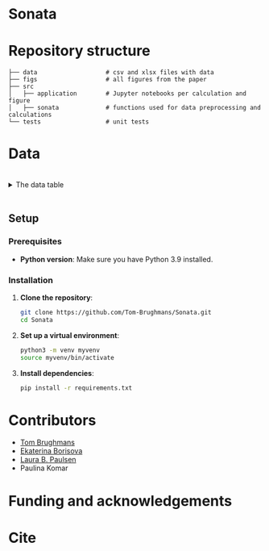 # Sonata


# Repository structure


    ├── data                   # csv and xlsx files with data
    ├── figs                   # all figures from the paper
    ├── src                    
    │   ├── application        # Jupyter notebooks per calculation and figure
    │   ├── sonata             # functions used for data preprocessing and calculations 
    └── tests                  # unit tests


# Data

<br /> 

<details>
  <summary>  The data table </summary>

|**Field Name**                |      **Type / Description**                                                                      |
| ---------------------------- | ---------------------------------------------------------------------------------------------- |
|'Amphora_type'	               |   string / Commonly used typologies for Amphora type                                           |
|'New_type_name'               |   string / Indicates values in the field ‘Amphora_type’ that are treated as the same type in the analyses|
|'Amphora_type_merged'         |   string / Typologies for Amphora type that take into account grouped types                    |
|'Provenance'                  |   string / A region where an amphora was produced                                            |
|'content'	                   |   string / A product carried in an amphora                                                     |
|'Site'	                       |   string / A modern name of an archaeological site from which an amphorae assemblage came      |
|'Site_type'	               |   string / A site category                                                                   |
|'Grouped_sites'	           |   string /   A grouping of the field ‘Site’ per region or ancient settlement                 |
|'Amphora_type_lower_date' 	   |   float / A production start date of an amphora                                                |
|'Amphora_type_upper_date'     |   float / A production end date of an amphora                                                  |
|'Lower_context_date'          |   float / A consumption start date of an amphora                                               |
|'Upper_context_date'          |   float / A consumption end date of an amphora                                                 |
|'Frequency'	               |   float / An amphora frequency                                                                 |
|'Pleiades URI'                |   string / Site geographical coordinates according to the Pleiades Atlas                       |
|'Latitude'                    |   float / Site geographical coordinates in latitude                                            |
|'Longitude'                   |   float / Site geographical coordinates in longitude                                           |
|'Tyrrhenian_vs_Adriatic'      |   string / Indication of whether the site is on the Tyrrhenian, Adriatic or Central regions of Italy |
|'Publication'	               |   string / Bibliographic reference for assemblage publication                                  |
|'Period'	                     |   string /     Categorical indication of site chronology in Roman historical period          |
|'Notes'	                     |   string /  General notes on the sites and types          |
|'Site_notes'                  |   string /  Notes and considerations on the site and its location                              |
|'Amphora_type_notes'          |   string / Notes and considerations on the amphora type or typical prime use contents designation |
|'problems'	                   |   string / Considerations of problems related to the type identification and whether they could be merged with other types|

</details>

<br /> 

## Setup

### Prerequisites
- **Python version**: Make sure you have Python 3.9 installed. 

### Installation
1. **Clone the repository**:
   ```bash
   git clone https://github.com/Tom-Brughmans/Sonata.git
   cd Sonata
2. **Set up a virtual environment**:
    ```bash
    python3 -m venv myvenv
    source myvenv/bin/activate
3. **Install dependencies**: 
    ```bash
    pip install -r requirements.txt

# Contributors

* [Tom Brughmans](https://pure.au.dk/portal/en/persons/tom-brughmans(78c7314a-9485-4e14-b207-0e836aea5e01).html)
* [Ekaterina Borisova](https://github.com/esborisova)
* [Laura B. Paulsen](https://github.com/laurabpaulsen)
* Paulina Komar

# Funding and acknowledgements

# Cite
